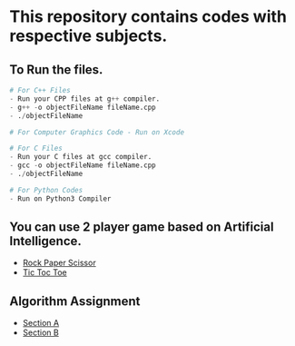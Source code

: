 # This repository contains codes with respective subjects.


## To Run the files.
```py
# For C++ Files
- Run your CPP files at g++ compiler.
- g++ -o objectFileName fileName.cpp
- ./objectFileName

# For Computer Graphics Code - Run on Xcode
```

```py
# For C Files
- Run your C files at gcc compiler.
- gcc -o objectFileName fileName.cpp
- ./objectFileName

```
```py
# For Python Codes
- Run on Python3 Compiler
```

## You can use 2 player game based on Artificial Intelligence.
- [Rock Paper Scissor](https://shoaibrayeen.github.io/Course-Work/Artificial%20Intelligence/2%20Player%20Game/Rock%20Paper%20Scissor/index.html)
- [Tic Toc Toe](https://shoaibrayeen.github.io/Course-Work/Artificial%20Intelligence/2%20Player%20Game/Tic%20Toc%20Toe/index.html)

## Algorithm Assignment
- [Section A](http://shoaibrayeen.github.io/Course-Work/Algorithms/Assignment/Section%20A)
- [Section B](http://shoaibrayeen.github.io/Course-Work/Algorithms/Assignment/Section%20B/Run%20Code)
